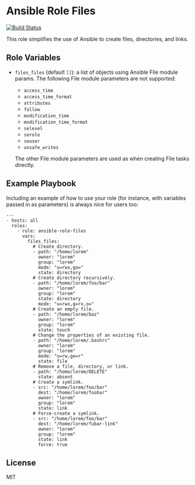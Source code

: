 # Ansible Role Files

[![Build Status](https://travis-ci.com/ctorgalson/ansible-role-files.svg?branch=master)](https://travis-ci.com/ctorgalson/ansible-role-files)

This role simplifies the use of Ansible to create files, directories, and links.

## Role Variables

- `files_files` (default `[]`): a list of objects using Ansible File module
  params. The following File module parameters are not supported:
    - `access_time`
    - `access_time_format`
    - `attributes`
    - `follow`
    - `modification_time`
    - `modification_time_format`
    - `selevel`
    - `serole`
    - `seuser`
    - `unsafe_writes`

  The other File module parameters are used as when creating File tasks
  directly.

## Example Playbook

Including an example of how to use your role (for instance, with variables
passed in as parameters) is always nice for users too:

    ---
    - hosts: all
      roles:
        - role: ansible-role-files
          vars:
            files_files:
              # Create directory.
              - path: "/home/lorem"
                owner: "lorem"
                group: "lorem"
                mode: "u=rwx,go="
                state: directory
              # Create directory recursively.
              - path: "/home/lorem/foo/bar"
                owner: "lorem"
                group: "lorem"
                state: directory
                mode: "u=rwx,g=rx,o="
              # Create an empty file.
              - path: "/home/lorem/baz"
                owner: "lorem"
                group: "lorem"
                state: touch
              # Change the properties of an existing file.
              - path: "/home/lorem/.bashrc"
                owner: "lorem"
                group: "lorem"
                mode: "u=rw,go=r"
                state: file
              # Remove a file, directory, or link.
              - path: "/home/lorem/DELETE"
                state: absent
              # Create a symlink.
              - src: "/home/lorem/foo/bar"
                dest: "/home/lorem/foobar"
                owner: "lorem"
                group: "lorem"
                state: link
              # Force-create a symlink.
              - src: "/home/lorem/foo/bar"
                dest: "/home/lorem/fubar-link"
                owner: "lorem"
                group: "lorem"
                state: link
                force: true

## License

MIT
